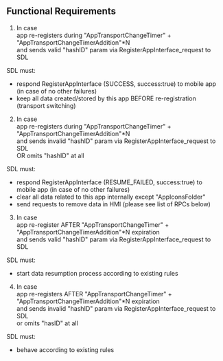 ## Functional Requirements  

1. In case  
app re-registers during "AppTransportChangeTimer" + "AppTransportChangeTimerAddition"*N  
and sends valid "hashID" param via RegisterAppInterface_request to SDL  

SDL must:
- respond RegisterAppInterface (SUCCESS, success:true) to mobile app (in case of no other failures)
- keep all data created/stored by this app BEFORE re-registration (transport switching)

2. In case  
app re-registers during "AppTransportChangeTimer" + "AppTransportChangeTimerAddition"*N   
and sends invalid "hashID" param via RegisterAppInterface_request to SDL  
OR omits "hashID" at all  

SDL must:
- respond RegisterAppInterface (RESUME_FAILED, success:true) to mobile app (in case of no other failures)
- clear all data related to this app internally except "AppIconsFolder"
- send requests to remove data in HMI (please see list of RPCs below)

3. In case  
app re-register AFTER "AppTransportChangeTimer" + "AppTransportChangeTimerAddition"*N expiration  
and sends valid "hashID" param via RegisterAppInterface_request to SDL  

SDL must:  
- start data resumption process according to existing rules

4. In case  
app re-registers AFTER "AppTransportChangeTimer" + "AppTransportChangeTimerAddition"*N expiration  
and sends invalid "hashID" param via RegisterAppInterface_request to SDL  
or omits "hasID" at all  

SDL must:
- behave according to existing rules 
